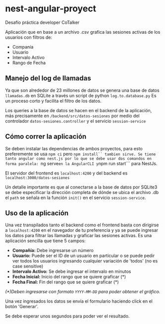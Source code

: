 # nest-angular-proyect

Desafío práctica developer CoTalker

Aplicación que en base a un archivo .csv grafica las sesiones activas de los usuarios con filtros de:
* Companía
* Usuario
* Intervalo Activo
* Rango de Fecha

## Manejo del log de llamadas
Ya que son alrededor de 23 millones de datos se genera una base de datos ```llamadas.db``` en SQLite a través  un script de python ```log.to.database.py```
Es un proceso corto y facilita el filtro de los datos.

Los queries a la base de datos se hacen en el backend de la aplicación, más precisamente en ```/backend/src/datos-sesiones``` por medio del controlador ```datos-sesiones.controller```
 y el servicio ```session-service```
 
 ## Cómo correr la aplicación
 
 Se deben instalar las dependencias de ambos proyectos, para esto preferemente se usa ``npm ci`` pero ```npm install`` tambien sirve.
 Se tiene tanto angular como nest.js por lo que se debe usar dos comandos en forma paralela:
 ```ng serve``` en la AngularCLI y ```npm run start``` para NestJs. 
 
 El servidor del frontend es ```localhost:4200``` y del backend es ```localhost:3000/datos-sesiones```
 
 Un detalle importante es que al conectarse a la base de datos por SQLite3 se debe especificar la dirección completa de dónde se ubica el archivo .db
el ```path``` se señala en la función ```init()``` en el servicio  ```session-service```.

## Uso de la aplicación
Una vez transpilados tanto el backend como el frontend basta con dirigirse a  ```localhost:4200``` en el navegador de tu preferencia y ya se puede ingresar los datos para filtrar
las llamadas y graficar las sesiones activas. Es una aplicación sencilla que tiene 5 campos:
* **Compañía:** Debe ingresarse un número
* **Usuario:** Puede ser el ID de un usuario en particular o se puede pedir ver todos los usuarios ingresando cualquier variación de 'todos' (no es case sensitive)
* **Intervalo Activo:** Se debe ingresar el intervalo en minutos
* **Fecha Inicial:** Inicio del rango que se quiere graficar (*)
* **Fecha Final:** Fin del rango que se quiere graficar (*)

_(*)Deben ingresarse con formato ```YYYY-MM-DD``` para poder obtener el gráfico._

Una vez ingresados los datos se envía el formulario haciendo click en el botón 'Generar'.

Se debe esperar unos segundos para poder ver el resultado.
